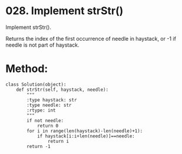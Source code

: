 # 028. Implement strStr()

Implement strStr().

Returns the index of the first occurrence of needle in haystack, or -1 if needle is not part of haystack.

# Method:

    class Solution(object):
        def strStr(self, haystack, needle):
            """
            :type haystack: str
            :type needle: str
            :rtype: int
            """
            if not needle:
                return 0
            for i in range(len(haystack)-len(needle)+1):
                if haystack[i:i+len(needle)]==needle:
                    return i
            return -1
            
